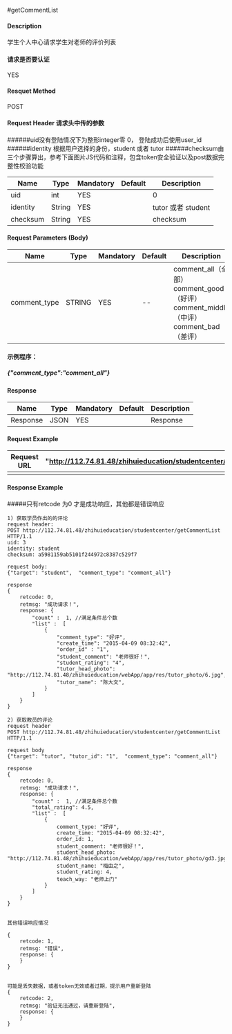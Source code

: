 #getCommentList
#### Description
学生个人中心请求学生对老师的评价列表

#### 请求是否要认证
YES

#### Resquet Method
POST


#### Request Header 请求头中传的参数
######uid没有登陆情况下为整形integer零 0， 登陆成功后使用user_id
######identity 根据用户选择的身份，student 或者 tutor
######checksum由三个步骤算出，参考下面图片JS代码和注释，包含token安全验证以及post数据完整性校验功能

| Name | Type | Mandatory | Default | Description |
| -- | -- | -- | -- | -- |
| uid | int | YES |  | 0 |
| identity    | String | YES |  | tutor 或者 student|
| checksum    | String | YES |  | checksum|


#### Request Parameters (Body) 

| Name | Type | Mandatory | Default | Description |
| -- | -- | -- | -- | -- |
| comment_type | STRING | YES | -- | comment_all（全部） comment_good（好评）  comment_middle（中评）   comment_bad（差评） |
####  示例程序：
#####  {"comment_type":"comment_all"}



#### Response
| Name | Type | Mandatory | Default | Description |
| -- | -- | -- | -- | -- |
| Response | JSON | YES| | Response |


#### Request Example

|Request URL | "http://112.74.81.48/zhihuieducation/studentcenter/getCommentList" |
| --| -- |
| | |

#### Response Example

#####只有retcode 为0 才是成功响应，其他都是错误响应
```
1) 获取学员作出的的评论
request header:
POST http://112.74.81.48/zhihuieducation/studentcenter/getCommentList HTTP/1.1
uid: 3
identity: student
checksum: a5981159ab5101f244972c8387c529f7

request body:
{"target": "student",  "comment_type": "comment_all"}

response
{
    retcode: 0, 
    retmsg: "成功请求！",
    response: {
        "count" :  1, //满足条件总个数
        "list" :  [
            {
                "comment_type": "好评",
                "create_time": "2015-04-09 08:32:42",
                "order_id" : "1", 
                "student_comment": "老师很好！",
                "student_rating": "4",
                "tutor_head_photo": "http://112.74.81.48/zhihuieducation/webApp/app/res/tutor_photo/6.jpg",
                "tutor_name": "陈大文",    
            }
        ]
    }
}

2) 获取教员的评论
request header
POST http://112.74.81.48/zhihuieducation/studentcenter/getCommentList HTTP/1.1

request body
{"target": "tutor", "tutor_id": "1",  "comment_type": "comment_all"}

response
{
    retcode: 0, 
    retmsg: "成功请求！",
    response: {
        "count" :  1, //满足条件总个数
        "total_rating": 4.5,
        "list" :  [
            {
                comment_type: "好评",
                create_time: "2015-04-09 08:32:42",
                order_id: 1,
                student_comment: "老师很好！",
                student_head_photo: "http://112.74.81.48/zhihuieducation/webApp/app/res/tutor_photo/gd3.jpg",
                student_name: "梅由之",
                student_rating: 4,
                teach_way: "老师上门"
            }
        ]
    }
}


其他错误响应情况

{
    retcode: 1, 
    retmsg: "错误",
    response: {
    }
}


可能是丢失数据，或者token无效或者过期，提示用户重新登陆
{
    retcode: 2, 
    retmsg: "验证无法通过，请重新登陆",
    response: {
    }
}
```



